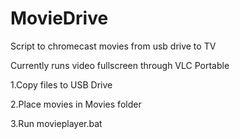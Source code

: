 # MovieDrive
Script to chromecast movies from usb drive to TV

Currently runs video fullscreen through VLC Portable

1.Copy files to USB Drive

2.Place movies in Movies folder

3.Run movieplayer.bat
